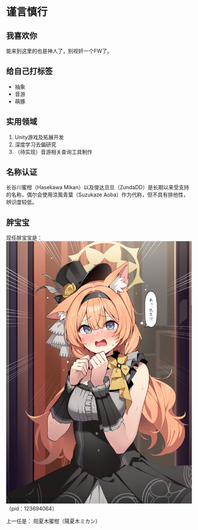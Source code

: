 # 谨言慎行

## 我喜欢你
能来到这里的也是神人了，别视奸一个FW了。

## 给自己打标签
<ul>
  <li>抽象</li>
  <li>音游</li>
  <li>萌豚</li>
</ul>

## 实用领域
<ol>
  <li>Unity游戏及拓展开发</li>
  <li>深度学习去偏研究</li>
  <li>（待实现）音游相关查询工具制作</li>
</ol>

## 名称认证
长谷川蜜柑（Hasekawa Mikan）以及俊达旦旦（ZundaDD）是长期以来受支持的名称，偶尔会使用涼風青葉（Suzukaze Aoba）作为代称，但不具有排他性，辨识度较低。

## 胖宝宝
现任胖宝宝是：
![好胖好可爱](/assets/123694064_p0.png)
（pid：123694064）

上一任是：
阳夏木蜜柑（陽夏木ミカン）
